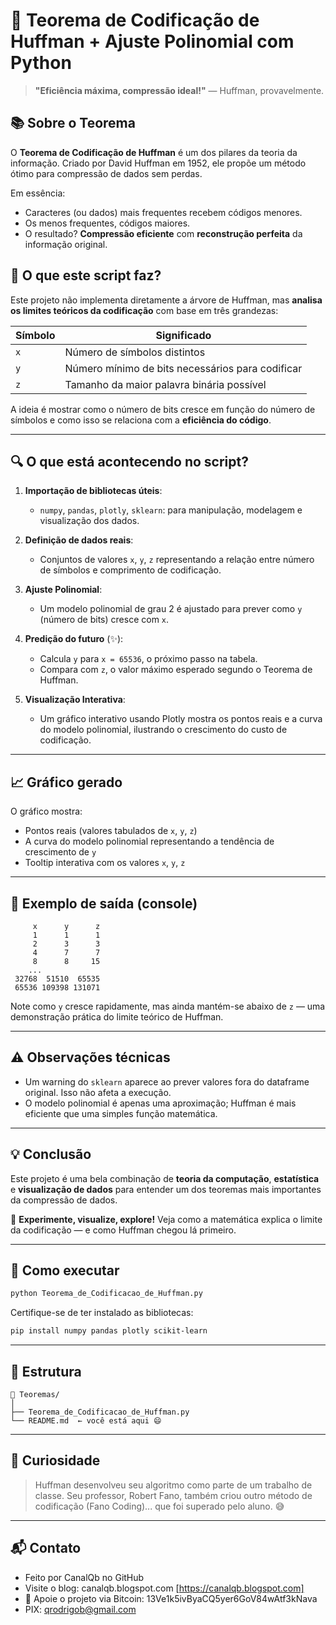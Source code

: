 # 🎯 Teorema de Codificação de Huffman + Ajuste Polinomial com Python

> **"Eficiência máxima, compressão ideal!"** — Huffman, provavelmente.

## 📚 Sobre o Teorema

O **Teorema de Codificação de Huffman** é um dos pilares da teoria da informação. Criado por David Huffman em 1952, ele propõe um método ótimo para compressão de dados sem perdas.

Em essência:

* Caracteres (ou dados) mais frequentes recebem códigos menores.
* Os menos frequentes, códigos maiores.
* O resultado? **Compressão eficiente** com **reconstrução perfeita** da informação original.

## 🧠 O que este script faz?

Este projeto não implementa diretamente a árvore de Huffman, mas **analisa os limites teóricos da codificação** com base em três grandezas:

| Símbolo | Significado                                      |
| ------- | ------------------------------------------------ |
| `x`     | Número de símbolos distintos                     |
| `y`     | Número mínimo de bits necessários para codificar |
| `z`     | Tamanho da maior palavra binária possível        |

A ideia é mostrar como o número de bits cresce em função do número de símbolos e como isso se relaciona com a **eficiência do código**.

---

## 🔍 O que está acontecendo no script?

1. **Importação de bibliotecas úteis**:

   * `numpy`, `pandas`, `plotly`, `sklearn`: para manipulação, modelagem e visualização dos dados.

2. **Definição de dados reais**:

   * Conjuntos de valores `x`, `y`, `z` representando a relação entre número de símbolos e comprimento de codificação.

3. **Ajuste Polinomial**:

   * Um modelo polinomial de grau 2 é ajustado para prever como `y` (número de bits) cresce com `x`.

4. **Predição do futuro** (✨):

   * Calcula `y` para `x = 65536`, o próximo passo na tabela.
   * Compara com `z`, o valor máximo esperado segundo o Teorema de Huffman.

5. **Visualização Interativa**:

   * Um gráfico interativo usando Plotly mostra os pontos reais e a curva do modelo polinomial, ilustrando o crescimento do custo de codificação.

---

## 📈 Gráfico gerado

O gráfico mostra:

* Pontos reais (valores tabulados de `x`, `y`, `z`)
* A curva do modelo polinomial representando a tendência de crescimento de `y`
* Tooltip interativa com os valores `x`, `y`, `z`

---

## 🧪 Exemplo de saída (console)

```
     x      y      z
     1      1      1
     2      3      3
     4      7      7
     8      8     15
    ...
 32768  51510  65535
 65536 109398 131071
```

Note como `y` cresce rapidamente, mas ainda mantém-se abaixo de `z` — uma demonstração prática do limite teórico de Huffman.

---

## ⚠️ Observações técnicas

* Um warning do `sklearn` aparece ao prever valores fora do dataframe original. Isso não afeta a execução.
* O modelo polinomial é apenas uma aproximação; Huffman é mais eficiente que uma simples função matemática.

---

## 💡 Conclusão

Este projeto é uma bela combinação de **teoria da computação**, **estatística** e **visualização de dados** para entender um dos teoremas mais importantes da compressão de dados.

🎉 **Experimente, visualize, explore!**
Veja como a matemática explica o limite da codificação — e como Huffman chegou lá primeiro.

---

## 🚀 Como executar

```bash
python Teorema_de_Codificacao_de_Huffman.py
```

Certifique-se de ter instalado as bibliotecas:

```bash
pip install numpy pandas plotly scikit-learn
```

---

## 📂 Estrutura

```
📁 Teoremas/
│
├── Teorema_de_Codificacao_de_Huffman.py
└── README.md  ← você está aqui 😄
```

---

## 🧠 Curiosidade

> Huffman desenvolveu seu algoritmo como parte de um trabalho de classe. Seu professor, Robert Fano, também criou outro método de codificação (Fano Coding)... que foi superado pelo aluno. 😅 

---

## 📬 Contato

* Feito por CanalQb no GitHub 
* Visite o blog: canalqb.blogspot.com [https://canalqb.blogspot.com]
* 💸 Apoie o projeto via Bitcoin: 13Ve1k5ivByaCQ5yer6GoV84wAtf3kNava
* PIX: qrodrigob@gmail.com
